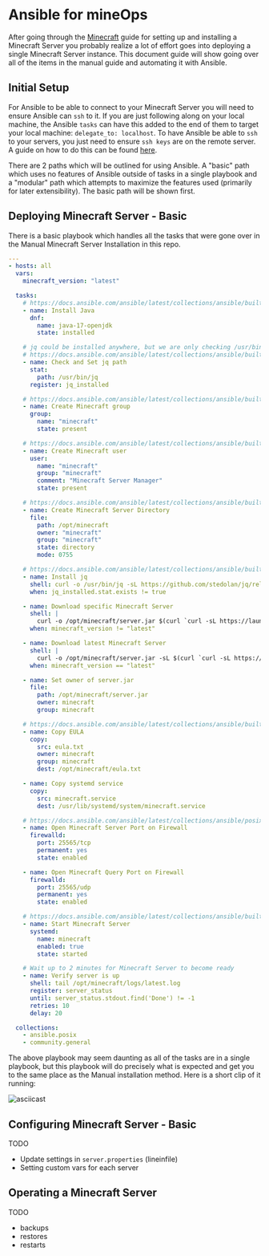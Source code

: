 # Ansible for mineOps

After going through the [Minecraft](../Minecraft) guide for setting up and installing a Minecraft Server you probably realize a lot of effort goes into deploying a single Minecraft Server instance. This document guide will show going over all of the items in the manual guide and automating it with Ansible.

## Initial Setup

For Ansible to be able to connect to your Minecraft Server you will need to ensure Ansible can `ssh` to it. If you are just following along on your local machine, the Ansible `tasks` can have this added to the end of them to target your local machine: `delegate_to: localhost`. To have Ansible be able to `ssh` to your servers, you just need to ensure `ssh keys` are on the remote server. A guide on how to do this can be found [here](https://www.cyberciti.biz/faq/how-to-set-up-ssh-keys-on-linux-unix/).

There are 2 paths which will be outlined for using Ansible. A "basic" path which uses no features of Ansible outside of tasks in a single playbook and a "modular" path which attempts to maximize the features used (primarily for later extensibility). The basic path will be shown first.

## Deploying Minecraft Server - Basic

There is a basic playbook which handles all the tasks that were gone over in the Manual Minecraft Server Installation in this repo.

```yaml
---
- hosts: all
  vars:
    minecraft_version: "latest"

  tasks:
    # https://docs.ansible.com/ansible/latest/collections/ansible/builtin/dnf_module.html
    - name: Install Java
      dnf:
        name: java-17-openjdk
        state: installed

    # jq could be installed anywhere, but we are only checking /usr/bin/
    # https://docs.ansible.com/ansible/latest/collections/ansible/builtin/stat_module.html
    - name: Check and Set jq path
      stat: 
        path: /usr/bin/jq
      register: jq_installed

    # https://docs.ansible.com/ansible/latest/collections/ansible/builtin/group_module.html
    - name: Create Minecraft group
      group:
        name: "minecraft"
        state: present

    # https://docs.ansible.com/ansible/latest/collections/ansible/builtin/user_module.html
    - name: Create Minecraft user
      user:
        name: "minecraft"
        group: "minecraft"
        comment: "Minecraft Server Manager"
        state: present

    # https://docs.ansible.com/ansible/latest/collections/ansible/builtin/file_module.html
    - name: Create Minecraft Server Directory
      file: 
        path: /opt/minecraft
        owner: "minecraft"
        group: "minecraft"
        state: directory
        mode: 0755

    # https://docs.ansible.com/ansible/latest/collections/ansible/builtin/shell_module.html
    - name: Install jq
      shell: curl -o /usr/bin/jq -sL https://github.com/stedolan/jq/releases/download/jq-1.6/jq-linux64 && chmod +x /usr/bin/jq
      when: jq_installed.stat.exists != true

    - name: Download specific Minecraft Server
      shell: |
        curl -o /opt/minecraft/server.jar $(curl `curl -sL https://launchermeta.mojang.com/mc/game/version_manifest.json | jq -r '.versions[] | select (.id == "{{ minecraft_version }}") | .url'` | jq -r '.downloads.server.url')
      when: minecraft_version != "latest"

    - name: Download latest Minecraft Server
      shell: |
        curl -o /opt/minecraft/server.jar -sL $(curl `curl -sL https://launchermeta.mojang.com/mc/game/version_manifest.json | jq -r '.latest.release as $release | .versions[] | select(.id == $release) | .url'` | jq -r '.downloads.server.url')
      when: minecraft_version == "latest"

    - name: Set owner of server.jar
      file:
        path: /opt/minecraft/server.jar
        owner: minecraft
        group: minecraft

    # https://docs.ansible.com/ansible/latest/collections/ansible/builtin/copy_module.html
    - name: Copy EULA
      copy:
        src: eula.txt
        owner: minecraft
        group: minecraft
        dest: /opt/minecraft/eula.txt

    - name: Copy systemd service
      copy:
        src: minecraft.service
        dest: /usr/lib/systemd/system/minecraft.service

    # https://docs.ansible.com/ansible/latest/collections/ansible/posix/firewalld_module.html
    - name: Open Minecraft Server Port on Firewall
      firewalld:
        port: 25565/tcp
        permanent: yes
        state: enabled

    - name: Open Minecraft Query Port on Firewall
      firewalld:
        port: 25565/udp
        permanent: yes
        state: enabled

    # https://docs.ansible.com/ansible/latest/collections/ansible/builtin/systemd_module.html
    - name: Start Minecraft Server
      systemd:
        name: minecraft
        enabled: true
        state: started

    # Wait up to 2 minutes for Minecraft Server to become ready
    - name: Verify server is up
      shell: tail /opt/minecraft/logs/latest.log
      register: server_status
      until: server_status.stdout.find('Done') != -1
      retries: 10
      delay: 20

  collections:
    - ansible.posix
    - community.general
```

The above playbook may seem daunting as all of the tasks are in a single playbook, but this playbook will do precisely what is expected and get you to the same place as the Manual installation method. Here is a short clip of it running:

![asciicast](./mineops-ansible-basic.svg)

## Configuring Minecraft Server - Basic

TODO
- Update settings in `server.properties` (lineinfile)
- Setting custom vars for each server

## Operating a Minecraft Server

TODO
- backups
- restores
- restarts
